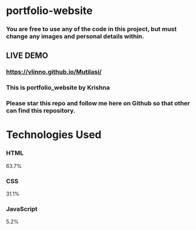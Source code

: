 # portfolio-website
### You are free to use any of the code in this project, but must change any images and personal details within.
## LIVE DEMO
###  https://vlinno.github.io/Mutilasi/
### This is portfolio_website by Krishna
### Please star this repo and follow me here on Github so that other can find this repository.

# Technologies Used

### HTML
63.7%
 
### CSS
31.1%
 
### JavaScript
5.2%
